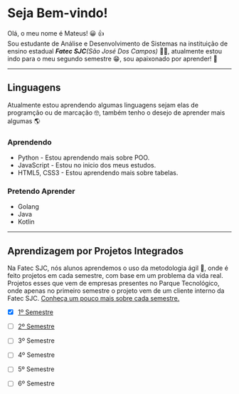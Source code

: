 # Seja Bem-vindo!
Olá, o meu nome é Mateus! :grinning: :thumbsup:<br>
Sou estudante de Análise e Desenvolvimento de Sistemas na instituição de ensino estadual _**Fatec SJC**(São José Dos Campos)_ :man_student:, atualmente estou indo para o meu segundo semestre :grin:, sou apaixonado por aprender! :cowboy_hat_face: 

---
## Linguagens
Atualmente estou aprendendo algumas linguagens sejam elas de programção ou de marcação :nerd_face:, também tenho o desejo de aprender mais algumas :earth_americas:<br>
### Aprendendo
* Python - Estou aprendendo mais sobre POO.
* JavaScript - Estou no inicio dos meus estudos.
* HTML5, CSS3 - Estou aprendendo mais sobre tabelas.

### Pretendo Aprender
* Golang
* Java
* Kotlin

---
## Aprendizagem por Projetos Integrados
Na Fatec SJC, nós alunos aprendemos o uso da metodologia ágil :runner:, onde é feito projetos em cada semestre, com base em um problema da vida real. Projetos esses que vem de empresas presentes no Parque Tecnológico, onde apenas no primeiro semestre o projeto vem de um cliente interno da Fatec SJC. [Conheça um pouco mais sobre cada semestre.](https://github.com/mateushlsilva/mateushlsilva/blob/main/links.pdf)

-  [x] [1º Semestre](https://github.com/mateushlsilva/API_1SEM)
-  [ ] [2º Semestre](https://github.com/Equipe3-API/API-2-Semestre)
-  [ ] 3º Semestre
-  [ ] 4º Semestre
-  [ ] 5º Semestre
-  [ ] 6º Semestre


